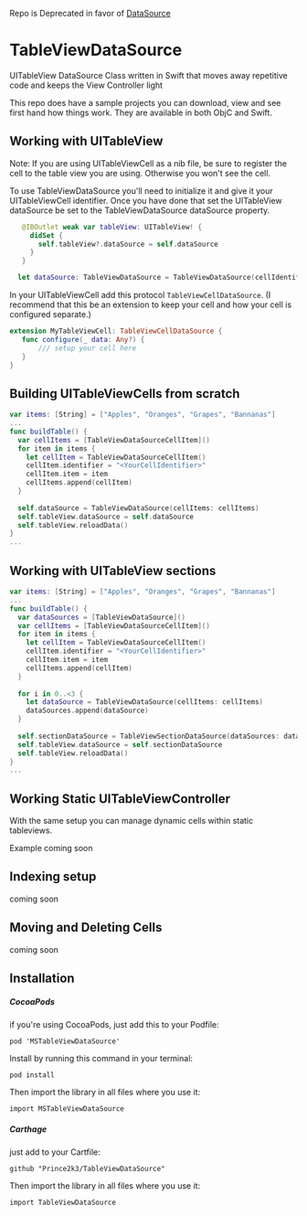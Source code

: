 Repo is Deprecated in favor of [DataSource](https://github.com/Prince2k3/datasource)

# TableViewDataSource
UITableView DataSource Class written in Swift that moves away repetitive code and keeps the View Controller light

This repo does have a sample projects you can download, view and see first hand how things work. They are available in both ObjC and Swift.

## Working with UITableView
Note: If you are using UITableViewCell as a nib file, be sure to register the cell to the table view you are using. Otherwise you won't see the cell.

To use TableViewDataSource you'll need to initialize it and give it your UITableViewCell identifier. Once you have done that set the UITableView dataSource be set to the TableViewDataSource dataSource property. 
```Swift
   @IBOutlet weak var tableView: UITableView! {
     didSet {
       self.tableView?.dataSource = self.dataSource
     }
   }

  let dataSource: TableViewDataSource = TableViewDataSource(cellIdentifier: "<YourCellIdentifier>")
```
In your UITableViewCell add this protocol `TableViewCellDataSource`. (I recommend that this be an extension to keep your cell and how your cell is configured separate.)
```Swift
extension MyTableViewCell: TableViewCellDataSource {
   func configure(_ data: Any?) {
       /// setup your cell here     
   }  
}
```

## Building UITableViewCells from scratch

```Swift
var items: [String] = ["Apples", "Oranges", "Grapes", "Bannanas"]
...
func buildTable() {
  var cellItems = [TableViewDataSourceCellItem]()
  for item in items {
    let cellItem = TableViewDataSourceCellItem()
    cellItem.identifier = "<YourCellIdentifier>"
    cellItem.item = item
    cellItems.append(cellItem)
  }
  
  self.dataSource = TableViewDataSource(cellItems: cellItems)
  self.tableView.dataSource = self.dataSource
  self.tableView.reloadData()
} 
...
```
## Working with UITableView sections
```Swift
var items: [String] = ["Apples", "Oranges", "Grapes", "Bannanas"]
...
func buildTable() {
  var dataSources = [TableViewDataSource]()
  var cellItems = [TableViewDataSourceCellItem]()
  for item in items {
    let cellItem = TableViewDataSourceCellItem()
    cellItem.identifier = "<YourCellIdentifier>"
    cellItem.item = item
    cellItems.append(cellItem)
  }
  
  for i in 0..<3 {
    let dataSource = TableViewDataSource(cellItems: cellItems)
    dataSources.append(dataSource)
  }
  
  self.sectionDataSource = TableViewSectionDataSource(dataSources: dataSources)
  self.tableView.dataSource = self.sectionDataSource
  self.tableView.reloadData()
} 
...
```
## Working Static UITableViewController
With the same setup you can manage dynamic cells within static tableviews. 

Example coming soon

## Indexing setup
coming soon

## Moving and Deleting Cells
coming soon

## Installation

##### CocoaPods

if you're using CocoaPods, just add this to your Podfile: 
```
pod 'MSTableViewDataSource'
```
Install by running this command in your terminal:
```
pod install
```
Then import the library in all files where you use it:
```
import MSTableViewDataSource
```

##### Carthage 
just add to your Cartfile:
```
github "Prince2k3/TableViewDataSource"
```
Then import the library in all files where you use it:
```
import TableViewDataSource
```
